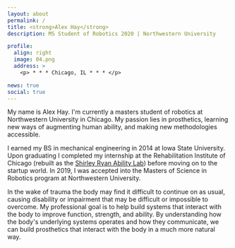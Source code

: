 ```yaml
---
layout: about
permalink: /
title: <strong>Alex Hay</strong>
description: MS Student of Robotics 2020 | Northwestern University

profile:
  align: right
  image: 04.png
  address: >
    <p> * * * Chicago, IL * * * </p>

news: true
social: true
---
```


My name is Alex Hay. I'm currently a masters student of robotics at Northwestern University in Chicago. My passion lies in prosthetics, learning new ways of augmenting human ability, and making new methodologies accessible.

I earned my BS in mechanical engineering in 2014 at Iowa State University. Upon graduating I completed my internship at the Rehabilitation Institute of Chicago (rebuilt as the [Shirley Ryan Ability Lab](https://www.sralab.org/)) before moving on to the startup world. In 2019, I was accepted into the Masters of Science in Robotics program at Northwestern University.

In the wake of trauma the body may find it difficult to continue on as usual, causing disability or impairment that may be difficult or impossible to overcome. My professional goal is to help build systems that interact with the body to improve function, strength, and ability. By understanding how the body's underlying systems operates and how they communicate, we can build prosthetics that interact with the body in a much more natural way. 

<!-- By watching how mother nature overcomes her challenges, we can incorporate those lessons into engineering design. When we apply those naturally inspired systems, not only do we learn more about our own world, but we develop a deeper respect for it. -->

 <!-- How does the body provide blood to every cell, and could we use that system and apply it to our roads and highways? Can we use novel piezoelectric materials as artificial muscles? What can CNNs teach us about our own visul cortex?  -->

<!-- Link to your social media connections, too. This theme is set up to use [Font Awesome icons](http://fortawesome.github.io/Font-Awesome/){:target="\_blank"} and [Academicons](https://jpswalsh.github.io/academicons/){:target="\_blank"}, like the ones below. Add your Facebook, Twitter, LinkedIn, Google Scholar, or just disable all of them. -->
